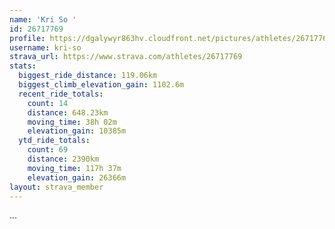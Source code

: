 ```yaml
---
name: 'Kri So '
id: 26717769
profile: https://dgalywyr863hv.cloudfront.net/pictures/athletes/26717769/7761026/14/large.jpg
username: kri-so
strava_url: https://www.strava.com/athletes/26717769
stats:
  biggest_ride_distance: 119.06km
  biggest_climb_elevation_gain: 1102.6m
  recent_ride_totals:
    count: 14
    distance: 648.23km
    moving_time: 38h 02m
    elevation_gain: 10385m
  ytd_ride_totals:
    count: 69
    distance: 2390km
    moving_time: 117h 37m
    elevation_gain: 26366m
layout: strava_member
--- 
```

...
